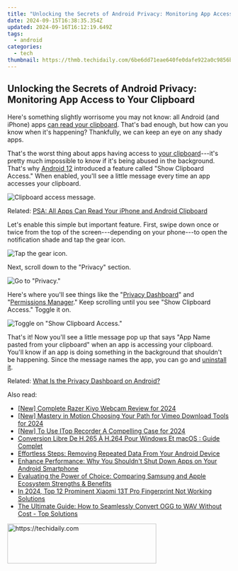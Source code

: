 ```yaml
---
title: "Unlocking the Secrets of Android Privacy: Monitoring App Access to Your Clipboard"
date: 2024-09-15T16:38:35.354Z
updated: 2024-09-16T16:12:19.649Z
tags:
  - android
categories:
  - tech
thumbnail: https://thmb.techidaily.com/6be6dd71eae640fe0dafe922a0c9856b8d53d7857f2711632e7fcb56b1cec9df.jpg
---
```


## Unlocking the Secrets of Android Privacy: Monitoring App Access to Your Clipboard

Here's something slightly worrisome you may not know: all Android (and iPhone) apps [can read your clipboard](https://blog-min.techidaily.com/5-techniques-to-transfer-data-from-huawei-nova-y91-to-iphone-15141312-drfone-by-drfone-transfer-from-android-transfer-from-android/). That's bad enough, but how can you know when it's happening? Thankfully, we can keep an eye on any shady apps.

 That's the worst thing about apps having access to [your clipboard](https://screen-activity-recording.techidaily.com/new-the-essentials-of-webcam-capture-with-free2x-app/)\---it's pretty much impossible to know if it's being abused in the background. That's why [Android 12](https://extra-information.techidaily.com/audiophiles-guide-to-speed-adjustment-apps-for-2024/) introduced a feature called "Show Clipboard Access." When enabled, you'll see a little message every time an app accesses your clipboard.

![Clipboard access message.](https://static1.howtogeekimages.com/wordpress/wp-content/uploads/2022/03/2022-03-29_17-01-06.jpg) 

Related: [PSA: All Apps Can Read Your iPhone and Android Clipboard](https://blog-min.techidaily.com/5-techniques-to-transfer-data-from-huawei-nova-y91-to-iphone-15141312-drfone-by-drfone-transfer-from-android-transfer-from-android/) 

 Let's enable this simple but important feature. First, swipe down once or twice from the top of the screen---depending on your phone---to open the notification shade and tap the gear icon.

![Tap the gear icon.](https://static1.howtogeekimages.com/wordpress/wp-content/uploads/2022/03/2022-03-29_17-02-41.jpg) 

 Next, scroll down to the "Privacy" section.

![Go to "Privacy."](https://static1.howtogeekimages.com/wordpress/wp-content/uploads/2022/03/2022-03-29_17-03-06.jpg) 

 Here's where you'll see things like the "[Privacy Dashboard](https://instagram-video-recordings.techidaily.com/updated-2024-approved-instagrams-essential-quick-tutorial-for-chat/)" and "[Permissions Manager](https://ai-vdieo-software.techidaily.com/from-footage-to-film-mastering-the-art-of-cinematic-video-editing/)." Keep scrolling until you see "Show Clipboard Access." Toggle it on.

![Toggle on "Show Clipboard Access."](https://static1.howtogeekimages.com/wordpress/wp-content/uploads/2022/03/2022-03-29_17-03-58.jpg) 

 That's it! Now you'll see a little message pop up that says "App Name pasted from your clipboard" when an app is accessing your clipboard. You'll know if an app is doing something in the background that shouldn't be happening. Since the message names the app, you can go and [uninstall it](https://howto.techidaily.com/9-solutions-to-fix-honor-x50-gt-system-crash-issue-drfone-by-drfone-fix-android-problems-fix-android-problems/).

Related: [What Is the Privacy Dashboard on Android?](https://instagram-video-recordings.techidaily.com/updated-2024-approved-instagrams-essential-quick-tutorial-for-chat/)

<ins class="adsbygoogle"
     style="display:block"
     data-ad-format="autorelaxed"
     data-ad-client="ca-pub-7571918770474297"
     data-ad-slot="1223367746"></ins>

<ins class="adsbygoogle"
     style="display:block"
     data-ad-client="ca-pub-7571918770474297"
     data-ad-slot="8358498916"
     data-ad-format="auto"
     data-full-width-responsive="true"></ins>

<span class="atpl-alsoreadstyle">Also read:</span>
<div><ul>
<li><a href="https://desktop-recording.techidaily.com/new-complete-razer-kiyo-webcam-review-for-2024/"><u>[New] Complete Razer Kiyo Webcam Review for 2024</u></a></li>
<li><a href="https://vimeo-videos.techidaily.com/new-mastery-in-motion-choosing-your-path-for-vimeo-download-tools-for-2024/"><u>[New] Mastery in Motion Choosing Your Path for Vimeo Download Tools for 2024</u></a></li>
<li><a href="https://screen-activity-recording.techidaily.com/new-to-use-itop-recorder-a-compelling-case-for-2024/"><u>[New] To Use ITop Recorder A Compelling Case for 2024</u></a></li>
<li><a href="https://vp-tips.techidaily.com/conversion-libre-de-h265-a-h264-pour-windows-et-macos-guide-complet/"><u>Conversion Libre De H.265 À H.264 Pour Windows Et macOS : Guide Complet</u></a></li>
<li><a href="https://hardware-reviews.techidaily.com/effortless-steps-removing-repeated-data-from-your-android-device/"><u>Effortless Steps: Removing Repeated Data From Your Android Device</u></a></li>
<li><a href="https://hardware-reviews.techidaily.com/enhance-performance-why-you-shouldnt-shut-down-apps-on-your-android-smartphone/"><u>Enhance Performance: Why You Shouldn't Shut Down Apps on Your Android Smartphone</u></a></li>
<li><a href="https://hardware-reviews.techidaily.com/evaluating-the-power-of-choice-comparing-samsung-and-apple-ecosystem-strengths-and-benefits/"><u>Evaluating the Power of Choice: Comparing Samsung and Apple Ecosystem Strengths & Benefits</u></a></li>
<li><a href="https://unlock-android.techidaily.com/in-2024-top-12-prominent-xiaomi-13t-pro-fingerprint-not-working-solutions-by-drfone-android/"><u>In 2024, Top 12 Prominent Xiaomi 13T Pro Fingerprint Not Working Solutions</u></a></li>
<li><a href="https://win-howtos.techidaily.com/the-ultimate-guide-how-to-seamlessly-convert-ogg-to-wav-without-cost-top-solutions/"><u>The Ultimate Guide: How to Seamlessly Convert OGG to WAV Without Cost - Top Solutions</u></a></li>
</ul></div>

<!-- affiliate ads begin -->
<a href="https://aligracehair.sjv.io/c/5597632/2135358/19272" target="_top" id="2135358">
  <img src="//a.impactradius-go.com/display-ad/19272-2135358" border="0" alt="https://techidaily.com" width="336" height="90"/>
</a>
<img height="0" width="0" src="https://aligracehair.sjv.io/i/5597632/2135358/19272" style="position:absolute;visibility:hidden;" border="0" />
<!-- affiliate ads end -->

